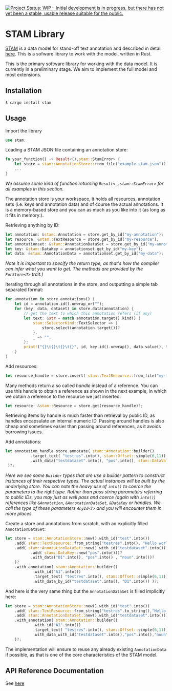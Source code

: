 [![Project Status: WIP – Initial development is in progress, but there has not yet been a stable, usable release suitable for the public.](https://www.repostatus.org/badges/latest/wip.svg)](https://www.repostatus.org/#wip)

# STAM Library

[STAM](https:/github.com/annotation/stam) is a data model for stand-off text annotation and described in detail [here](https://github.com/annotation/stam). This is a sofware library to work with the model, written in Rust.

This is the primary software library for working with the data model. It is currently in a preliminary stage. We aim to implement the full model and most extensions.

## Installation

``$ cargo install stam``

## Usage

Import the library

```rust
use stam;
```

Loading a STAM JSON file containing an annotation store:

```rust
fn your_function() -> Result<(),stam::StamError> {
    let store = stam::AnnotationStore::from_file("example.stam.json")?;
    ...
}
```

*We assume some kind of function returning `Result<_,stam::StamError>` for all examples in this section.*

The annotation store is your workspace, it holds all resources, annotation sets (i.e. keys and annotation data) and of course the actual annotations. It is a memory-based store and you can as much as you like into it (as long as it fits in memory:).

Retrieving anything by ID:

```rust
let annotation: &stam::Annotation = store.get_by_id("my-annotation");
let resource: &stam::TextResource = store.get_by_id("my-resource");
let annotationset: &stam::AnnotationDataSet = store.get_by_id("my-annotationset");
let key: &stam::DataKey = annotationset.get_by_id("my-key");
let data: &stam::AnnotationData = annotationset.get_by_id("my-data");
```

*Note it is important to specify the return type, as that's how the compiler can infer what you want to get.
The methods are provided by the `ForStore<T>` trait.)*

Iterating through all annotations in the store, and outputting a simple tab separated format:

```rust
for annotation in store.annotations() {
    let id = annotation.id().unwrap_or("");
    for (key, data, dataset) in store.data(annotation) {
        // get the text to which this annotation refers (if any)
        let text: &str = match annotation.target().kind() {
            stam::SelectorKind::TextSelector => {
                store.select(annotation.target())?
            },
            _ => "",
        };
        print!("{}\t{}\t{}\t{}", id, key.id().unwrap(), data.value(), text);
    }
}
```

Add resources:

```rust
let resource_handle = store.insert( stam::TextResource::from_file("my-text.txt") )?;
```

Many methods return a so called *handle* instead of a reference. You can use this handle to obtain a reference as shown in the next example, in which we obtain a reference to the resource we just inserted:

```rust
let resource: &stam::Resource = store.get(resource_handle)?;
```

Retrieving items by handle is much faster than retrieval by public ID, as handles encapsulate an internal numeric ID. Passing around handles is also cheap and sometimes easier than passing around references, as it avoids borrowing issues.


Add annotations:

```rust
let annotation_handle store.annotate( stam::Annotation::builder()
           .target_text( "testres".into(), stam::Offset::simple(6,11)) 
           .with_data("testdataset".into(), "pos".into(), stam::DataValue::String("noun".to_string())) 
 )?;
```

*Here we see some `Builder` types that are use a builder pattern to construct instances of their respective types. The actual instances will be built by the underlying store. You can note the heavy use of `into()` to coerce the parameters to the right type. Rather than pass string parameters referring to public IDs, you may just as well pass and coerce (again with `into()`) references like `&Annotation`, `&AnnotationDataSet`, `&DataKey` or handles. We call the type of these parameters `AnyId<T>` and you will encounter them in more places.*


Create a store and annotations from scratch, with an explicitly filled `AnnotationDataSet`:


```rust
let store = stam::AnnotationStore::new().with_id("test".into())
    .add( stam::TextResource::from_string("testres".into(), "Hello world".into()))?
    .add( stam::AnnotationDataSet::new().with_id("testdataset".into())
           .add( stam::DataKey::new("pos".into()))?
           .with_data("D1".into(), "pos".into() , "noun".into())?
    )?
    .with_annotation( stam::Annotation::builder() 
            .with_id("A1".into())
            .target_text( "testres".into(), stam::Offset::simple(6,11)) 
            .with_data_by_id("testdataset".into(), "D1".into()) )?;
```

And here is the very same thing but the `AnnotationDataSet` is filled implicitly here:

```rust
let store = stam::AnnotationStore::new().with_id("test".into())
    .add( stam::TextResource::from_string("testres".to_string(),"Hello world".into()))?
    .add( stam::AnnotationDataSet::new().with_id("testdataset".into()))?
    .with_annotation( stam::Annotation::builder()
            .with_id("A1".into())
            .target_text( "testres".into(), stam::Offset::simple(6,11)) 
            .with_data_with_id("testdataset".into(),"pos".into(),"noun".into(),"D1".into())
    )?;
```

The implementation will ensure to reuse any already existing `AnnotationData` if possible, as that is one of the core characteristics of the STAM model.


## API Reference Documentation

See [here](https://docs.rs/stam)

